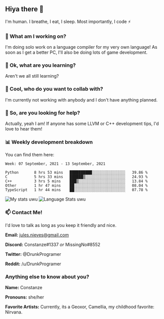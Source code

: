 ## Hiya there 👋

I'm human. I breathe, I eat, I sleep. Most importantly, I code ⚡️

### 🔭 What am I working on?

I'm doing solo work on a language compiler for my very own language! As soon as I get a better PC, I'll also be doing lots of game development.

### 🌱 Ok, what are you learning?

Aren't we all still learning?

### 👯 Cool, who do you want to collab with?

I'm currently not working with anybody and I don't have anything planned.

### 🤔 So, are you looking for help?

Actually, yeah I am! If anyone has some LLVM or C++ development tips, I'd love to hear them!

### 📊 Weekly development breakdown

You can find them here:

<!--START_SECTION:waka-->
```text
Week: 07 September, 2021 - 13 September, 2021

Python       8 hrs 53 mins   ██████████░░░░░░░░░░░░░░░   39.86 % 
C            5 hrs 33 mins   ██████▒░░░░░░░░░░░░░░░░░░   24.93 % 
C++          3 hrs 5 mins    ███▒░░░░░░░░░░░░░░░░░░░░░   13.84 % 
Other        1 hr 47 mins    ██░░░░░░░░░░░░░░░░░░░░░░░   08.04 % 
TypeScript   1 hr 44 mins    ██░░░░░░░░░░░░░░░░░░░░░░░   07.78 % 
```
<!--END_SECTION:waka-->
<!-- ![Constanze's wakatime stats](https://github-readme-stats.vercel.app/api/wakatime?username=constanze) -->

![My stats uwu](https://github-readme-stats.vercel.app/api?username=cstanze&show_icons=true&theme=onedark)
![Language Stats uwu](https://github-readme-stats.vercel.app/api/top-langs/?username=cstanze&layout=compact&theme=onedark)

### 📫 Contact Me!

I'd love to talk as long as you keep it friendly and nice.

**Email:** jules.nieves@gmail.com

**Discord:** Constanze#1337 *or* MissingNo#8552

**Twitter:** @DrunkProgramer

**Reddit:** /u/DrunkProgramer

### Anything else to know about you?

**Name:** Constanze

**Pronouns:** she/her

**Favorite Artists:** Currently, its a Geoxor, Camellia, my childhood favorite: Nirvana.
